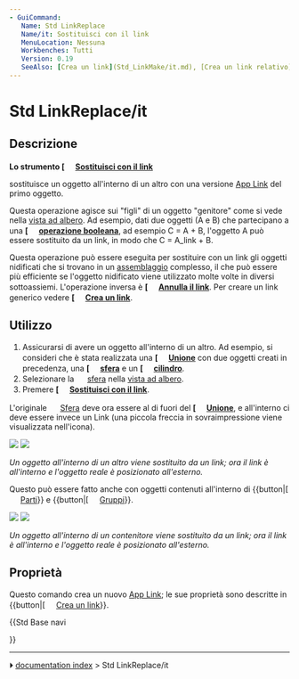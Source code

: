 ```yaml
---
- GuiCommand:
   Name: Std LinkReplace
   Name/it: Sostituisci con il link
   MenuLocation: Nessuna
   Workbenches: Tutti
   Version: 0.19
   SeeAlso: [Crea un link](Std_LinkMake/it.md), [Crea un link relativo](Std_LinkMakeRelative/it.md), [Annulla il link](Std_LinkUnlink/it.md)
---
```


# Std LinkReplace/it

## Descrizione


**Lo strumento [<img src=images/Std_LinkReplace.svg style="width:16px"> [Sostituisci con il link](Std_LinkReplace/it.md)**

sostituisce un oggetto all\'interno di un altro con una versione [App Link](App_Link/it.md) del primo oggetto.

Questa operazione agisce sui \"figli\" di un oggetto \"genitore\" come si vede nella [vista ad albero](tree_view/it.md). Ad esempio, dati due oggetti (A e B) che partecipano a una **[<img src=images/Part_Boolean.svg style="width:16px"> [operazione booleana](Part_Boolean/it.md)**, ad esempio C = A + B, l\'oggetto A può essere sostituito da un link, in modo che C = A_link + B.

Questa operazione può essere eseguita per sostituire con un link gli oggetti nidificati che si trovano in un [assemblaggio](assembly/it.md) complesso, il che può essere più efficiente se l\'oggetto nidificato viene utilizzato molte volte in diversi sottoassiemi. L\'operazione inversa è **[<img src=images/Std_LinkUnlink.svg style="width:16px"> [Annulla il link](Std_LinkUnlink/it.md)**. Per creare un link generico vedere **[<img src=images/Std_LinkMake.svg style="width:16px"> [Crea un link](Std_LinkMake/it.md)**.

## Utilizzo

1.  Assicurarsi di avere un oggetto all\'interno di un altro. Ad esempio, si consideri che è stata realizzata una **[<img src=images/Part_Fuse.svg style="width:16px"> [Unione](Part_Fuse/it.md)** con due oggetti creati in precedenza, una **[<img src=images/Part_Sphere.svg style="width:16px"> [sfera](Part_Sphere/it.md)** e un **[<img src=images/Part_Cylinder.svg style="width:16px"> [cilindro](Part_Cylinder/it.md)**.
2.  Selezionare la <img alt="" src=images/Tree_Part_Sphere_Parametric.svg  style="width:16px;"> [sfera](Part_Sphere/it.md) nella [vista ad albero](tree_view/it.md).
3.  Premere **[<img src=images/Std_LinkReplace.svg style="width:16px"> [Sostituisci con il link](Std_LinkReplace/it.md)**.

L\'originale <img alt="" src=images/Tree_Part_Sphere_Parametric.svg  style="width:16px;"> [Sfera](Part_Sphere/it.md) deve ora essere al di fuori del **[<img src=images/Part_Fuse.svg style="width:16px"> [Unione](Part_Fuse/it.md)**, e all\'interno ci deve essere invece un Link (una piccola freccia in sovraimpressione viene visualizzata nell\'icona).

![](images/Std_Link_tree_replace_fuse_1_example.png ) ![](images/Std_Link_tree_replace_fuse_2_example.png )



*Un oggetto all'interno di un altro viene sostituito da un link; ora il link è all'interno e l'oggetto reale è posizionato all'esterno.*

Questo può essere fatto anche con oggetti contenuti all\'interno di {{button|[<img src=images/Std_Part.svg style="width:16px"> [Parti](Std_Part/it.md)}} e {{button|[<img src=images/Std_Group.svg style="width:16px"> [Gruppi](Std_Group/it.md)}}.

![](images/Std_Link_tree_replace_part_1_examples.png ) ![](images/Std_Link_tree_replace_part_2_examples.png )



*Un oggetto all'interno di un contenitore viene sostituito da un link; ora il link è all'interno e l'oggetto reale è posizionato all'esterno.*

## Proprietà

Questo comando crea un nuovo [App Link](App_Link/it.md); le sue proprietà sono descritte in {{button|[<img src=images/Std_LinkMake.svg style="width:16px"> [Crea un link](Std_LinkMake/it.md)}}.





{{Std Base navi

}}



---
⏵ [documentation index](../README.md) > Std LinkReplace/it
